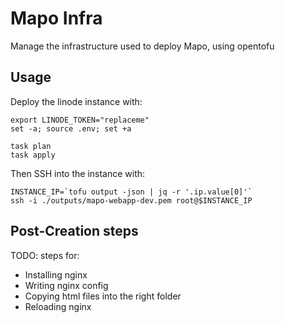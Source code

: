 # Mapo Infra
Manage the infrastructure used to deploy Mapo, using opentofu

## Usage

Deploy the linode instance with:
```
export LINODE_TOKEN="replaceme"
set -a; source .env; set +a

task plan
task apply
```

Then SSH into the instance with:
```
INSTANCE_IP=`tofu output -json | jq -r '.ip.value[0]'`
ssh -i ./outputs/mapo-webapp-dev.pem root@$INSTANCE_IP
```


## Post-Creation steps
TODO: steps for:
- Installing nginx
- Writing nginx config
- Copying html files into the right folder
- Reloading nginx